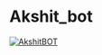 # Akshit_bot
[![AkshitBOT](https://telegra.ph/file/f6f6f8006a1861383c566.jpg)](https://github.com/Akshit-OP/USERBOT-BY-AKSHIT)

<h6 align="center">
  <b>
</h6>
